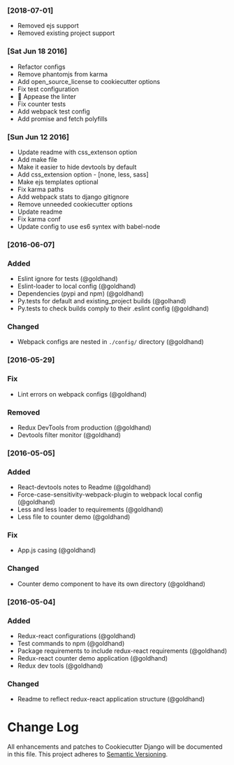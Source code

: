 ### [2018-07-01]
* Removed ejs support
* Removed existing project support

### [Sat Jun 18 2016]
* Refactor configs
* Remove phantomjs from karma
* Add open_source_license to cookiecutter options
* Fix test configuration
* :shirt: Appease the linter
* Fix counter tests
* Add webpack test config
* Add promise and fetch polyfills

### [Sun Jun 12 2016]
* Update readme with css_extenson option
* Add make file
* Make it easier to hide devtools by default
* Add css_extension option - [none, less, sass]
* Make ejs templates optional
* Fix karma paths
* Add webpack stats to django gitignore
* Remove unneeded cookiecutter options
* Update readme
* Fix karma conf
* Update config to use es6 syntex with babel-node


### [2016-06-07]
### Added
- Eslint ignore for tests (@goldhand)
- Eslint-loader to local config (@goldhand)
- Dependencies (pypi and npm) (@goldhand)
- Py.tests for default and existing_project builds (@golhand)
- Py.tests to check builds comply to their .eslint config (@goldhand)

### Changed
- Webpack configs are nested in `./config/` directory (@goldhand)


### [2016-05-29]
### Fix
- Lint errors on webpack configs (@goldhand)

### Removed
- Redux DevTools from production (@goldhand)
- Devtools filter monitor (@goldhand)


### [2016-05-05]
### Added
- React-devtools notes to Readme (@goldhand)
- Force-case-sensitivity-webpack-plugin to webpack local config (@goldhand)
- Less and less loader to requirements (@goldhand)
- Less file to counter demo (@goldhand)

### Fix
- App.js casing (@goldhand)

### Changed
- Counter demo component to have its own directory (@goldhand)


### [2016-05-04]
### Added
- Redux-react configurations (@goldhand)
- Test commands to npm (@goldhand)
- Package requirements to include redux-react requirements (@goldhand)
- Redux-react counter demo application (@goldhand)
- Redux dev tools (@goldhand)

### Changed
- Readme to reflect redux-react application structure (@goldhand)


# Change Log
All enhancements and patches to Cookiecutter Django will be documented in this file.
This project adheres to [Semantic Versioning](http://semver.org/).
